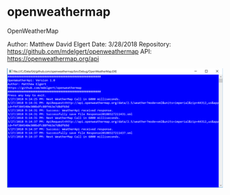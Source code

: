 # openweathermap
OpenWeatherMap

Author: Matthew David Elgert
Date: 3/28/2018
Repository: https://github.com/mdelgert/openweathermap
API: https://openweathermap.org/api

![alt text](https://github.com/mdelgert/openweathermap/blob/master/Screen.PNG?raw=true)